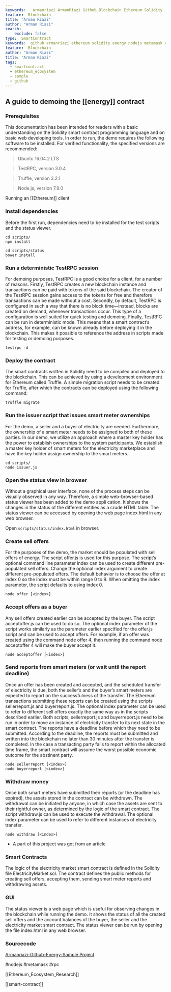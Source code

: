 ```yaml
---
keywords:   armanriazi ArmanRiazi Github Blockchain Ethereum Solidity
feature:  Blockchain 
title: "Arman Riazi"
author: "Arman Riazi"
search:
    exclude: false
type:  SmartContract
keywords:  github armanriazi ethereum solidity energy nodejs metamask rpc
feature:  Blockchain
author: "Arman Riazi"
title: "Arman Riazi"
tags:
  - smartcontract
  - ethereum_ecosystem
  - sample
  - github
---
```



## A guide to demoing the [[energy]] contract

### Prerequisites
This documentation has been intended for readers with a basic understanding on the Solidity smart contract programming language and on basic web developing tools. In order to run,
the demo requires the following software to be installed. For verified functionality, the specified versions are recommended:

> Ubuntu 16.04.2 LTS

> TestRPC, version 3.0.4

> Truffle, version 3.2.1

> Node.js, version 7.9.0


Running an [[Ethereum]] client

### Install dependencies

Before the first run, dependencies need to be installed for the test scripts and the status viewer.

```shell
cd scripts/
npm install
```

```shell
cd scripts/status
bower install
```

### Run a deterministic TestRPC session

For demoing purposes, TestRPC is a good choice for a client, for a number of reasons. Firstly, TestRPC creates a new blockchain instance and transactions can be paid with tokens of the
said blockchain. The creator of the TestRPC session gains access to the tokens for free and
therefore transactions can be made without a cost. Secondly, by default, TestRPC is configured
in such a way that there is no block time—instead, blocks are created on demand, whenever
transactions occur. This type of a configuration is well suited for quick testing and demoing.
Finally, TestRPC can be run in deterministic mode. This means that a smart contract’s address,
for example, can be known already before deploying it in the blockchain. This makes it possible to reference the address in scripts made for testing or demoing purposes.

```shell
testrpc -d
```

### Deploy the contract

The smart contracts written in Solidity need to be compiled and deployed to the blockchain.
This can be achieved by using a development environment for Ethereum called Truffle. A simple migration script needs to be created for Truffle, after which the contracts can be deployed
using the following command:

```shell
truffle migrate
```

### Run the issuer script that issues smart meter ownerships

For the demo, a seller and a buyer of electricity are needed. Furthermore, the ownership of a
smart meter needs to be assigned to both of these parties. In our demo, we utilize an approach
where a master key holder has the power to establish ownerships to the system participants.
We establish a master key holder of smart meters for the electricity marketplace and have the
key holder assign ownership to the smart meters.

```shell
cd scripts/
node issuer.js
```

### Open the status view in browser

Without a graphical user interface, none of the process steps can be visually observed in any
way. Therefore, a simple web-browser-based status viewer has been added to the demo appli
cation. It shows the changes in the status of the different entities as a crude HTML table. The
status viewer can be accessed by opening the web page index.html in any web browser.

Open `scripts/status/index.html` in browser.

### Create sell offers

For the purposes of the demo, the market should be populated with sell offers of energy. The
script offer.js is used for this purpose. The script’s optional command line parameter index can
be used to create different pre-populated sell offers. Change the optional index argument to create different pre-populated offers. The default behavior is to choose the offer at index 0 so the index must be within range 0 to 9.
When omitting the index parameter, the script defaults to using index 0.

```shell
node offer [<index>]
```

### Accept offers as a buyer

Any sell offers created earlier can be accepted by the buyer. The script acceptoffer.js can be
used to do so. The optional index parameter of the script works similarly as the parameter earlier specified for the offer.js script and can be used to accept offers. For example, if an offer was
created using the command node offer 4, then running the command node acceptoffer 4 will
make the buyer accept it.

```shell
node acceptoffer [<index>]
```

### Send reports from smart meters (or wait until the report deadline)

Once an offer has been created and accepted, and the scheduled transfer of electricity is due,
both the seller’s and the buyer’s smart meters are expected to report on the successfulness of
the transfer. The Ethereum transactions submitting these reports can be created using the
scripts sellerreport.js and buyerreport.js. The optional index parameter can be used to refer to
different sell offers exactly the same way as in the scripts described earlier. Both scripts, sellerreport.js and buyerreport.js need to be run in order to move an instance of electricity transfer to its next state in the smart contract.
The reports have a deadline before which they need to be submitted. According to the deadline, the reports must be submitted and written into the blockchain no later than 30 minutes
after the transfer is completed. In the case a transacting party fails to report within the allocated time frame, the smart contract will assume the worst possible economic outcome for the
abstinent party.

```shell
node sellerreport [<index>]
node buyerreport [<index>]
```

### Withdraw money

Once both smart meters have submitted their reports (or the deadline has expired), the assets
stored in the contract can be withdrawn. The withdrawal can be initiated by anyone, in which
case the assets are sent to their rightful owner, as determined by the logic of the smart contract. The script withdraw.js can be used to execute the withdrawal. The optional index parameter can be used to refer to different instances of electricity transfer.

```shell
node withdraw [<index>]
```

* A part of this project was got from an article 

### Smart Contracts

The logic of the electricity market smart contract is defined in the Solidity file ElectricityMarket.sol. The contract defines the public methods for creating sell offers, accepting them, sending smart meter reports and withdrawing assets.

### GUI
The status viewer is a web page which is useful for observing changes in the blockchain while
running the demo. It shows the status of all the created sell offers and the account balances of
the buyer, the seller and the electricity market smart contract. The status viewer can be run by
opening the file index.html in any web browser.

### Sourcecode
[Armanriazi-Github-Energy-Sample Project](https://github.com/armanriazi/armanriazi-ethereum-marketplace-in-energy)

#nodejs #metamask #rpc

[[Ethereum_Ecosystem_Research]]

[[smart-contract]]